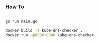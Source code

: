 ### How To
```bash

go run main.go

docker build -t kube-dns-checker .
docker run -p8080:8080 kube-dns-checker
```
